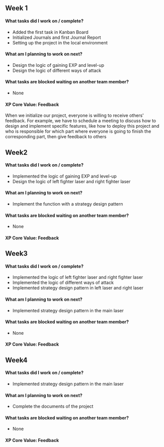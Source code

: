 ## Week 1

#### What tasks did I work on / complete?

- Added the first task in Kanban Board
- Initialized Journals and first Journal Report
- Setting up the project in the local environment

#### What am I planning to work on next?

- Design the logic of gaining EXP and level-up
- Design the logic of different ways of attack

#### What tasks are blocked waiting on another team member?

- None

#### XP Core Value: Feedback

When we initialize our project, everyone is willing to receive others' feedback. For example, we have to schedule a meeting to discuss how to design and implement specific features, like how to deploy this project and who is responsible for which part where everyone is going to finish the corresponding part, then give feedback to others



## Week2

#### What tasks did I work on / complete?

- Implemented the logic of gaining EXP and level-up
- Design the logic of left fighter laser and right fighter laser

#### What am I planning to work on next?

- Implement the function with a strategy design pattern

#### What tasks are blocked waiting on another team member?

- None

#### XP Core Value: Feedback



## Week3

#### What tasks did I work on / complete?

- Implemented the logic of left fighter laser and right fighter laser
- Implemented the logic of different ways of attack
- Implemented strategy design pattern in left laser and right laser

#### What am I planning to work on next?

- Implemented strategy design pattern in the main laser

#### What tasks are blocked waiting on another team member?

- None

#### XP Core Value: Feedback



## Week4

#### What tasks did I work on / complete?

- Implemented strategy design pattern in the main laser

#### What am I planning to work on next?

- Complete the documents of the project

#### What tasks are blocked waiting on another team member?

- None

#### XP Core Value: Feedback


